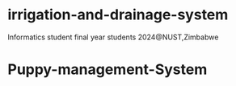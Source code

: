 # irrigation-and-drainage-system
Informatics student final year students 2024@NUST,Zimbabwe
# Puppy-management-System
